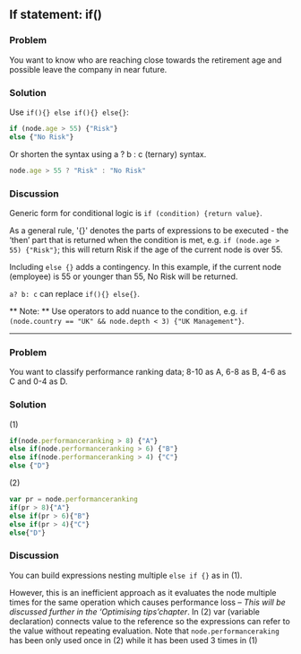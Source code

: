 ## If statement: if()
### Problem
You want to know who are reaching close towards the retirement age and possible leave the company in near future.

### Solution
Use `if(){} else if(){} else{}`:
```javascript
if (node.age > 55) {"Risk"}
else {"No Risk"}
```


Or shorten the syntax using a ? b : c (ternary) syntax.

```javascript
node.age > 55 ? "Risk" : "No Risk"
```


### Discussion
Generic form for conditional logic is `if (condition) {return value}`.

As a general rule, '{}' denotes the parts of expressions to be executed - the ‘then’ part that is returned when the condition is met, e.g. `if (node.age > 55) {"Risk"}`; this will return Risk if the age of the current node is over 55.

Including `else {}` adds a contingency. In this example, if the current node (employee) is 55 or younger than 55, No Risk will be returned.

`a? b: c` can replace `if(){} else{}`.

** Note: ** Use operators to add nuance to the condition, e.g. `if (node.country == "UK" && node.depth < 3) {"UK Management"}`.

---

### Problem
You want to classify performance ranking data; 8-10 as A, 6-8 as B, 4-6 as C and 0-4 as D. 

### Solution
(1)
```javascript
if(node.performanceranking > 8) {"A"}
else if(node.performanceranking > 6) {"B"}
else if(node.performanceranking > 4) {"C"}
else {"D"}
```

(2)
```javascript
var pr = node.performanceranking
if(pr > 8){"A"}
else if(pr > 6){"B"}
else if(pr > 4){"C"}
else{"D"} 
```

### Discussion
You can build expressions nesting multiple `else if {}` as in (1).

However, this is an inefficient approach as it evaluates the node multiple times for the same operation which causes performance loss – *This will be discussed further in the ‘Optimising tips’chapter*. In (2) var (variable declaration) connects value to the reference so the expressions can refer to the value without repeating evaluation. Note that `node.performanceraking` has been only used once in (2) while it has been used 3 times in (1)

